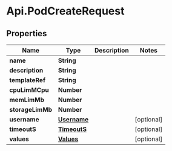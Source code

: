 # Api.PodCreateRequest

## Properties

Name | Type | Description | Notes
------------ | ------------- | ------------- | -------------
**name** | **String** |  | 
**description** | **String** |  | 
**templateRef** | **String** |  | 
**cpuLimMCpu** | **Number** |  | 
**memLimMb** | **Number** |  | 
**storageLimMb** | **Number** |  | 
**username** | [**Username**](Username.md) |  | [optional] 
**timeoutS** | [**TimeoutS**](TimeoutS.md) |  | [optional] 
**values** | [**Values**](Values.md) |  | [optional] 


